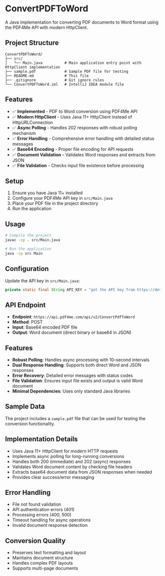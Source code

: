 # ConvertPDFToWord

A Java implementation for converting PDF documents to Word format using the PDF4Me API with modern HttpClient.

## Project Structure

```
ConvertPDFToWord/
├── src/
│   └── Main.java          # Main application entry point with HttpClient implementation
├── sample.pdf             # Sample PDF file for testing
├── README.md              # This file
├── .gitignore             # Git ignore rules
└── ConvertPDFToWord.iml   # IntelliJ IDEA module file
```

## Features

- ✅ **Implemented** - PDF to Word conversion using PDF4Me API
- ✅ **Modern HttpClient** - Uses Java 11+ HttpClient instead of HttpURLConnection
- ✅ **Async Polling** - Handles 202 responses with robust polling mechanism
- ✅ **Error Handling** - Comprehensive error handling with detailed status messages
- ✅ **Base64 Encoding** - Proper file encoding for API requests
- ✅ **Document Validation** - Validates Word responses and extracts from JSON
- ✅ **File Validation** - Checks input file existence before processing

## Setup

1. Ensure you have Java 11+ installed
2. Configure your PDF4Me API key in `src/Main.java`
3. Place your PDF file in the project directory
4. Run the application

## Usage

```bash
# Compile the project
javac -cp . src/Main.java

# Run the application
java -cp src Main
```

## Configuration

Update the API key in `src/Main.java`:
```java
private static final String API_KEY = "get the API key from https://dev.pdf4me.com/dashboard/#/api-keys/";
```

## API Endpoint

- **Endpoint**: `https://api.pdf4me.com/api/v2/ConvertPdfToWord`
- **Method**: POST
- **Input**: Base64 encoded PDF file
- **Output**: Word document (direct binary or base64 in JSON)

## Features

- **Robust Polling**: Handles async processing with 10-second intervals
- **Dual Response Handling**: Supports both direct Word and JSON responses
- **Error Recovery**: Detailed error messages with status codes
- **File Validation**: Ensures input file exists and output is valid Word document
- **Minimal Dependencies**: Uses only standard Java libraries

## Sample Data

The project includes a `sample.pdf` file that can be used for testing the conversion functionality.

## Implementation Details

- Uses Java 11+ HttpClient for modern HTTP requests
- Implements async polling for long-running conversions
- Handles both 200 (immediate) and 202 (async) responses
- Validates Word document content by checking file headers
- Extracts base64 document data from JSON responses when needed
- Provides clear success/error messaging

## Error Handling

- File not found validation
- API authentication errors (401)
- Processing errors (400, 500)
- Timeout handling for async operations
- Invalid document response detection

## Conversion Quality

- Preserves text formatting and layout
- Maintains document structure
- Handles complex PDF layouts
- Supports multi-page documents 